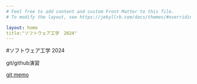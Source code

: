 ```yaml
---
# Feel free to add content and custom Front Matter to this file.
# To modify the layout, see https://jekyllrb.com/docs/themes/#overriding-theme-defaults

layout: home
title:"ソフトウェア工学　2024"
---
```


#ソフトウェア工学 2024

git/github演習

[git memo](/docs/memo)